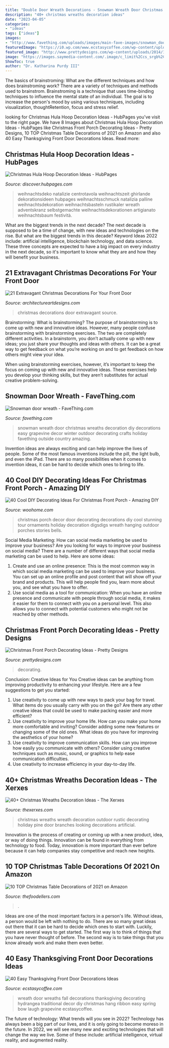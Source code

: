 ```yaml
---
title: "Double Door Wreath Decorations - Snowman Wreath Door Christmas Wreaths Decoration Diy Decorations Easy Grapevine Decor Winter Outdoor Decorating Crafts Holiday Favething Outside Country Amazing"
description: "40+ christmas wreaths decoration ideas"
date: "2023-04-05"
categories:
- "ideas"
tags: ["ideas"]
images:
- "http://www.favething.com/uploads/images/main-fave-images/snowman_door_wreath-1.jpg"
featuredImage: "https://i0.wp.com/www.ecstasycoffee.com/wp-content/uploads/2016/10/Thanksgiving-Front-Door-Decorations-Ideas-2.jpg"
featured_image: "http://www.prettydesigns.com/wp-content/uploads/2014/11/Large-Wreath-for-Front-Porch.jpg"
image: "https://images.saymedia-content.com/.image/c_limit%2Ccs_srgb%2Cfl_progressive%2Cq_auto:good%2Cw_700/MTgwNjE4NDY0MDkwOTI0MTIw/christmas-hula-hoop-decoration-ideas.jpg"
ShowToc: true
author: "Dr. Katharina Purdy III"
---
```



The basics of brainstroming: What are the different techniques and how does brainstroming work?
There are a variety of techniques and methods used to brainstrom. Brainstroming is a technique that uses time-binding techniques to influence the mental state of an individual. The goal is to increase the person's mood by using various techniques, including visualization, thoughtRetention, focus and stress relief.

	

		
looking for Christmas Hula Hoop Decoration Ideas - HubPages you've visit to the right page. We have 8 Images about Christmas Hula Hoop Decoration Ideas - HubPages like Christmas Front Porch Decorating Ideas - Pretty Designs, 10 TOP Christmas Table Decorations of 2021 on Amazon and also 40 Easy Thanksgiving Front Door Decorations Ideas. Read more:
		
    
## Christmas Hula Hoop Decoration Ideas - HubPages

<img loading=lazy src="https://images.saymedia-content.com/.image/c_limit%2Ccs_srgb%2Cfl_progressive%2Cq_auto:good%2Cw_700/MTgwNjE4NDY0MDkwOTI0MTIw/christmas-hula-hoop-decoration-ideas.jpg" onerror="this.onerror=null;this.src='https://tse1.mm.bing.net/th?id=OIP.B59LVXYTvuP3INjDXFixQgHaJ8&amp;pid=15.1';" alt="Christmas Hula Hoop Decoration Ideas - HubPages">

_Source: discover.hubpages.com_

>weihnachtsdeko natalizie centrotavola weihnachtszeit ghirlande dekorationsideen hubpages weihnachtsschmuck natalizia palline weihnachtsdekoration weihnachtsbasteln rustikaler wreath adventskranz selbstgemachte weihnachtsdekorationen artigianato weihnachtsbaum festività. 

	

What are the biggest trends in the next decade?
The next decade is supposed to be a time of change, with new ideas and technologies on the rise. But what are the biggest trends in this decade? Keyword Ideas 2022 include: artificial intelligence, blockchain technology, and data science. These three concepts are expected to have a big impact on every industry in the next decade, so it's important to know what they are and how they will benefit your business.

    
## 21 Extravagant Christmas Decorations For Your Front Door

<img loading=lazy src="https://www.architectureartdesigns.com/wp-content/uploads/2016/11/18-20.jpg" onerror="this.onerror=null;this.src='https://tse1.mm.bing.net/th?id=OIP.s-mVaLVPQcTP4spry4ryGAAAAA&amp;pid=15.1';" alt="21 Extravagant Christmas Decorations For Your Front Door">

_Source: architectureartdesigns.com_

>christmas decorations door extravagant source. 

	

Brainstorming: What is brainstorming?
The purpose of brainstorming is to come up with new and innovative ideas. However, many people confuse brainstorming with brainstorming exercises. The two are completely different activities.
In a brainstorm, you don’t actually come up with new ideas; you just share your thoughts and ideas with others. It can be a great way to get feedback on what you’re working on and to get feedback on how others might view your idea.

When using brainstorming exercises, however, it’s important to keep the focus on coming up with new and innovative ideas. These exercises help you develop your thinking skills, but they aren’t substitutes for actual creative problem-solving.

    
## Snowman Door Wreath - FaveThing.com

<img loading=lazy src="http://www.favething.com/uploads/images/main-fave-images/snowman_door_wreath-1.jpg" onerror="this.onerror=null;this.src='https://tse4.mm.bing.net/th?id=OIP.lcsAQtQEeogB5UOSpBMYWQHaQI&amp;pid=15.1';" alt="Snowman door wreath - FaveThing.com">

_Source: favething.com_

>snowman wreath door christmas wreaths decoration diy decorations easy grapevine decor winter outdoor decorating crafts holiday favething outside country amazing. 

	

Invention ideas are always exciting and can help improve the lives of people. Some of the most famous inventions include the pill, the light bulb, and even the iPad. There are so many possibilities when it comes to invention ideas, it can be hard to decide which ones to bring to life.

    
## 40 Cool DIY Decorating Ideas For Christmas Front Porch - Amazing DIY

<img loading=lazy src="http://www.woohome.com/wp-content/uploads/2013/12/DIY-Christmas-Porch-Ideas-40.jpg" onerror="this.onerror=null;this.src='https://tse1.mm.bing.net/th?id=OIP.FLvMUIOImlZV8ba-7SAZ5gHaLD&amp;pid=15.1';" alt="40 Cool DIY Decorating Ideas For Christmas Front Porch - Amazing DIY">

_Source: woohome.com_

>christmas porch decor door decorating decorations diy cool stunning tour ornaments holiday decoration digsdigs wreath hanging outdoor porches stories bells. 

	

Social Media Marketing: How can social media marketing be used to improve your business?
Are you looking for ways to improve your business on social media? There are a number of different ways that social media marketing can be used to help. Here are some ideas: 
1. Create and use an online presence: This is the most common way in which social media marketing can be used to improve your business. You can set up an online profile and post content that will show off your brand and products. This will help people find you, learn more about you, and see what you have to offer. 
2. Use social media as a tool for communication: When you have an online presence and communicate with people through social media, it makes it easier for them to connect with you on a personal level. This also allows you to connect with potential customers who might not be reached by other methods. 

    
## Christmas Front Porch Decorating Ideas - Pretty Designs

<img loading=lazy src="http://www.prettydesigns.com/wp-content/uploads/2014/11/Large-Wreath-for-Front-Porch.jpg" onerror="this.onerror=null;this.src='https://tse1.mm.bing.net/th?id=OIP.nvvr-AwKjVvvhX-7GSteIwAAAA&amp;pid=15.1';" alt="Christmas Front Porch Decorating Ideas - Pretty Designs">

_Source: prettydesigns.com_

>decorating. 

	

Conclusion: Creative Ideas for You
Creative ideas can be anything from improving productivity to enhancing your lifestyle. Here are a few suggestions to get you started: 
1. Use creativity to come up with new ways to pack your bag for travel. What items do you usually carry with you on the go? Are there any other creative ideas that could be used to make packing easier and more efficient?
2. Use creativity to improve your home life. How can you make your home more comfortable and inviting? Consider adding some new features or changing some of the old ones. What ideas do you have for improving the aesthetics of your home? 
3. Use creativity to improve communication skills. How can you improve how easily you communicate with others? Consider using creative techniques such as music, sound, or graphics to help ease communication difficulties.
4. Use creativity to increase efficiency in your day-to-day life.

    
## 40+ Christmas Wreaths Decoration Ideas - The Xerxes

<img loading=lazy src="http://www.thexerxes.com/wp-content/uploads/2015/11/belive-christmas-wreath.jpg" onerror="this.onerror=null;this.src='https://tse3.mm.bing.net/th?id=OIP.maqXTt7C7mi65L2jpyQzLAHaKF&amp;pid=15.1';" alt="40+ Christmas Wreaths Decoration Ideas - The Xerxes">

_Source: thexerxes.com_

>christmas wreaths wreath decoration outdoor rustic decorating holiday pine door branches looking decorations artificial. 

	

Innovation is the process of creating or coming up with a new product, idea, or way of doing things. Innovation can be found in everything from technology to food. Today, innovation is more important than ever before because it can help companies stay competitive and reach new heights.

    
## 10 TOP Christmas Table Decorations Of 2021 On Amazon

<img loading=lazy src="https://thefoodellers.com/wp-content/uploads/2020/10/christmas-table-decorations-scaled.jpeg" onerror="this.onerror=null;this.src='https://tse4.mm.bing.net/th?id=OIP.g2wHoKRwQNW6z7d69pQqtwHaLH&amp;pid=15.1';" alt="10 TOP Christmas Table Decorations of 2021 on Amazon">

_Source: thefoodellers.com_

>. 

	

Ideas are one of the most important factors in a person's life. Without ideas, a person would be left with nothing to do. There are so many great ideas out there that it can be hard to decide which ones to start with. Luckily, there are several ways to get started. The first way is to think of things that you have never thought of before. The second way is to take things that you know already work and make them even better.

    
## 40 Easy Thanksgiving Front Door Decorations Ideas

<img loading=lazy src="https://i0.wp.com/www.ecstasycoffee.com/wp-content/uploads/2016/10/Thanksgiving-Front-Door-Decorations-Ideas-2.jpg" onerror="this.onerror=null;this.src='https://tse4.mm.bing.net/th?id=OIP.wa-WtxB8-l-UOBNaCaw5AwHaJ4&amp;pid=15.1';" alt="40 Easy Thanksgiving Front Door Decorations Ideas">

_Source: ecstasycoffee.com_

>wreath door wreaths fall decorations thanksgiving decorating hydrangea traditional decor diy christmas hang ribbon easy spring bow laugh grapevine ecstasycoffee. 

	

The future of technology: What trends will you see in 2022?
Technology has always been a big part of our lives, and it is only going to become moreso in the future. In 2022, we will see many new and exciting technologies that will change the way we live. Some of these include: artificial intelligence, virtual reality, and augmented reality.

